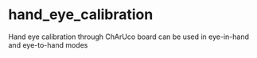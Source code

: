 # hand_eye_calibration
Hand eye calibration through ChArUco board can be used in eye-in-hand and eye-to-hand modes
